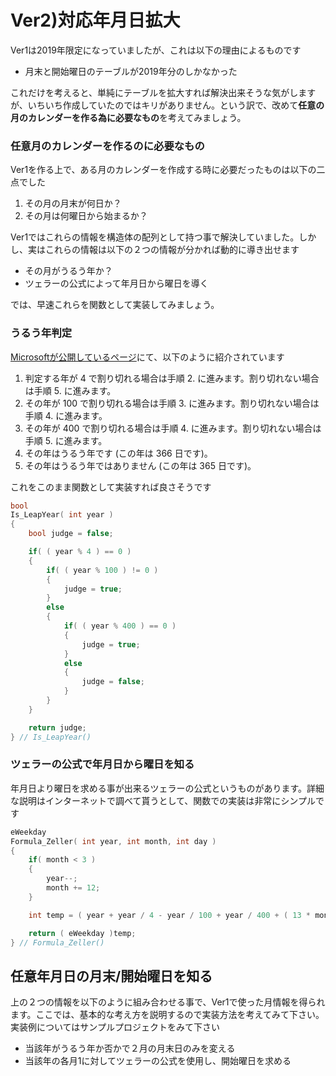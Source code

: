 # Ver2)対応年月日拡大

Ver1は2019年限定になっていましたが、これは以下の理由によるものです

- 月末と開始曜日のテーブルが2019年分のしかなかった

これだけを考えると、単純にテーブルを拡大すれば解決出来そうな気がしますが、いちいち作成していたのではキリがありません。という訳で、改めて**任意の月のカレンダーを作る為に必要なもの**を考えてみましょう。

### 任意月のカレンダーを作るのに必要なもの

Ver1を作る上で、ある月のカレンダーを作成する時に必要だったものは以下の二点でした

1. その月の月末が何日か？
2. その月は何曜日から始まるか？

Ver1ではこれらの情報を構造体の配列として持つ事で解決していました。しかし、実はこれらの情報は以下の２つの情報が分かれば動的に導き出せます

- その月がうるう年か？
- ツェラーの公式によって年月日から曜日を導く

では、早速これらを関数として実装してみましょう。

### うるう年判定

[Microsoftが公開しているページ](https://support.microsoft.com/ja-jp/help/214019/method-to-determine-whether-a-year-is-a-leap-year)にて、以下のように紹介されています

1. 判定する年が 4 で割り切れる場合は手順 2. に進みます。割り切れない場合は手順 5. に進みます。
2. その年が 100 で割り切れる場合は手順 3. に進みます。割り切れない場合は手順 4. に進みます。
3. その年が 400 で割り切れる場合は手順 4. に進みます。割り切れない場合は手順 5. に進みます。
4. その年はうるう年です (この年は 366 日です)。
5. その年はうるう年ではありません (この年は 365 日です)。

これをこのまま関数として実装すれば良さそうです

```cpp
bool
Is_LeapYear( int year )
{
    bool judge = false;

    if( ( year % 4 ) == 0 )
    {
        if( ( year % 100 ) != 0 )
        {
            judge = true;
        }
        else
        {
            if( ( year % 400 ) == 0 )
            {
                judge = true;
            }
            else
            {
                judge = false;
            }
        }
    }

    return judge;
} // Is_LeapYear()
```

### ツェラーの公式で年月日から曜日を知る

年月日より曜日を求める事が出来るツェラーの公式というものがあります。詳細な説明はインターネットで調べて貰うとして、関数での実装は非常にシンプルです

```cpp
eWeekday
Formula_Zeller( int year, int month, int day )
{
    if( month < 3 )
    {
        year--;
        month += 12;
    }

    int temp = ( year + year / 4 - year / 100 + year / 400 + ( 13 * month + 8 ) / 5 + day ) % 7;

    return ( eWeekday )temp;
} // Formula_Zeller()
```

## 任意年月日の月末/開始曜日を知る

上の２つの情報を以下のように組み合わせる事で、Ver1で使った月情報を得られます。ここでは、基本的な考え方を説明するので実装方法を考えてみて下さい。実装例についてはサンプルプロジェクトをみて下さい

- 当該年がうるう年か否かで２月の月末日のみを変える
- 当該年の各月1に対してツェラーの公式を使用し、開始曜日を求める